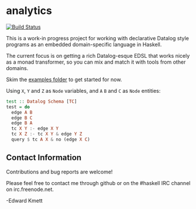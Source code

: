 # analytics

[![Build Status](https://secure.travis-ci.org/ekmett/analytics.png?branch=master)](http://travis-ci.org/ekmett/analytics)

This is a work-in progress project for working with declarative Datalog style programs as an embedded domain-specific language in Haskell.

The current focus is on getting a rich Datalog-esque EDSL that works nicely as a monad transformer, so you can mix and match it with
tools from other domains.

Skim the [examples folder](https://github.com/ekmett/analytics/tree/master/examples) to get started for now.

Using `X`, `Y` and `Z` as `Node` variables, and `A` `B` and `C` as `Node` entities:

```haskell
test :: Datalog Schema [TC]
test = do
  edge A B
  edge B C
  edge B A
  tc X Y :- edge X Y
  tc X Z :- tc X Y & edge Y Z
  query $ tc A X & no (edge X C)
```

Contact Information
-------------------

Contributions and bug reports are welcome!

Please feel free to contact me through github or on the #haskell IRC channel on irc.freenode.net.

-Edward Kmett
